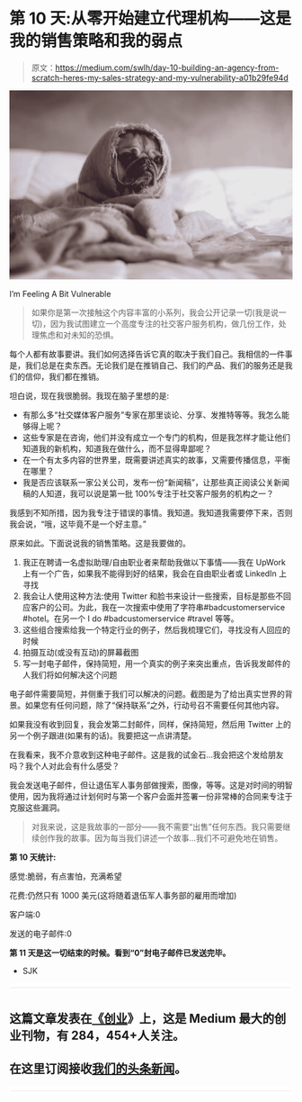 # 第 10 天:从零开始建立代理机构——这是我的销售策略和我的弱点

> 原文：<https://medium.com/swlh/day-10-building-an-agency-from-scratch-heres-my-sales-strategy-and-my-vulnerability-a01b29fe94d>

![](img/4958b04d6ddde517ce9595596abbe869.png)

I’m Feeling A Bit Vulnerable

> 如果你是第一次接触这个内容丰富的小系列，我会公开记录一切(我是说一切)，因为我试图建立一个高度专注的社交客户服务机构，做几份工作，处理焦虑和对未知的恐惧。

每个人都有故事要讲。我们如何选择告诉它真的取决于我们自己。我相信的一件事是，我们总是在卖东西。无论我们是在推销自己、我们的产品、我们的服务还是我们的信仰，我们都在推销。

坦白说，现在我很脆弱。我现在脑子里想的是:

*   有那么多“社交媒体客户服务”专家在那里谈论、分享、发推特等等。我怎么能够得上呢？
*   这些专家是在咨询，他们并没有成立一个专门的机构，但是我怎样才能让他们知道我的新机构，知道我在做什么，而不显得卑鄙呢？
*   在一个有太多内容的世界里，既需要讲述真实的故事，又需要传播信息，平衡在哪里？
*   我是否应该联系一家公关公司，发布一份“新闻稿”，让那些真正阅读公关新闻稿的人知道，我可以说是第一批 100%专注于社交客户服务的机构之一？

我感到不知所措，因为我专注于错误的事情。我知道。我知道我需要停下来，否则我会说，“哦，这毕竟不是一个好主意。”

原来如此。下面说说我的销售策略。这是我要做的。

1.  我正在聘请一名虚拟助理/自由职业者来帮助我做以下事情——我在 UpWork 上有一个广告，如果我不能得到好的结果，我会在自由职业者或 LinkedIn 上寻找
2.  我会让人使用这种方法:使用 Twitter 和脸书来设计一些搜索，目标是那些不回应客户的公司。为此，我在一次搜索中使用了字符串#badcustomerservice #hotel。在另一个 I do #badcustomerservice #travel 等等。
3.  这些组合搜索给我一个特定行业的例子，然后我梳理它们，寻找没有人回应的时候
4.  拍摄互动(或没有互动)的屏幕截图
5.  写一封电子邮件，保持简短，用一个真实的例子来突出重点，告诉我发邮件的人我们将如何解决这个问题

电子邮件需要简短，并侧重于我们可以解决的问题。截图是为了给出真实世界的背景。如果您有任何问题，除了“保持联系”之外，行动号召不需要任何其他内容。

如果我没有收到回复，我会发第二封邮件，同样，保持简短，然后用 Twitter 上的另一个例子跟进(如果有的话)。我要把这一点讲清楚。

在我看来，我不介意收到这种电子邮件。这是我的试金石…我会把这个发给朋友吗？我个人对此会有什么感受？

我会发送电子邮件，但让退伍军人事务部做搜索，图像，等等。这是对时间的明智使用，因为我将通过计划何时与第一个客户会面并签署一份非常棒的合同来专注于克服这些漏洞。

> 对我来说，这是我故事的一部分——我不需要“出售”任何东西。我只需要继续创作我的故事。因为每当我们讲述一个故事…我们不可避免地在销售。

**第 10 天统计:**

感觉:脆弱，有点害怕，充满希望

花费:仍然只有 1000 美元(这将随着退伍军人事务部的雇用而增加)

客户端:0

发送的电子邮件:0

**第 11 天是这一切结束的时候。看到“0”封电子邮件已发送完毕。**

*   SJK

![](img/731acf26f5d44fdc58d99a6388fe935d.png)

## 这篇文章发表在[《创业](https://medium.com/swlh)》上，这是 Medium 最大的创业刊物，有 284，454+人关注。

## 在这里订阅接收[我们的头条新闻](http://growthsupply.com/the-startup-newsletter/)。

![](img/731acf26f5d44fdc58d99a6388fe935d.png)